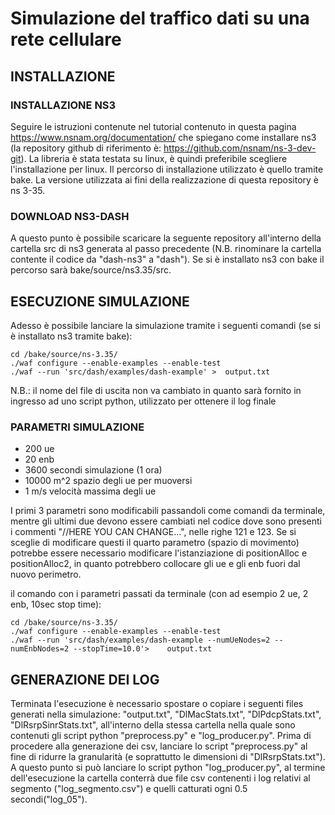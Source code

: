 # Simulazione del traffico dati su una rete cellulare

## INSTALLAZIONE

### INSTALLAZIONE NS3
Seguire le istruzioni contenute nel tutorial contenuto in questa pagina https://www.nsnam.org/documentation/ che spiegano come installare ns3 (la repository github di riferimento è: https://github.com/nsnam/ns-3-dev-git). La libreria è stata testata su linux, è quindi preferibile scegliere l'installazione per linux. Il percorso di installazione utilizzato è quello tramite bake. La versione utilizzata ai fini della realizzazione di questa repository è ns 3-35.

### DOWNLOAD NS3-DASH
A questo punto è possibile scaricare la seguente repository all'interno della cartella src di ns3 generata al passo precedente (N.B. rinominare la cartella contente il codice da "dash-ns3" a "dash"). Se si è installato ns3 con bake il percorso sarà bake/source/ns3.35/src.

## ESECUZIONE SIMULAZIONE
Adesso è possibile lanciare la simulazione tramite i seguenti comandi (se si è installato ns3 tramite bake):

    cd /bake/source/ns-3.35/
    ./waf configure --enable-examples --enable-test
    ./waf --run 'src/dash/examples/dash-example' > 	output.txt

N.B.: il nome del file di uscita non va cambiato in quanto sarà fornito in ingresso ad uno script python, utilizzato per ottenere il log finale

### PARAMETRI SIMULAZIONE

 - 200 ue 
 - 20 enb
 - 3600 secondi simulazione (1 ora)
 - 10000 m^2 spazio degli ue per muoversi
 - 1 m/s velocità massima degli ue

I primi 3 parametri sono modificabili passandoli come comandi da terminale, mentre gli ultimi due devono essere cambiati nel codice dove sono presenti i commenti "//HERE YOU CAN CHANGE...", nelle righe 121 e 123. Se si sceglie di modificare questi il quarto parametro (spazio di movimento) potrebbe essere necessario modificare l'istanziazione di positionAlloc e positionAlloc2, in quanto potrebbero collocare gli ue e gli enb fuori dal nuovo perimetro.

il comando con i parametri passati da terminale (con ad esempio 2 ue, 2 enb, 10sec stop time):

	cd /bake/source/ns-3.35/
 	./waf configure --enable-examples --enable-test
	./waf --run 'src/dash/examples/dash-example --numUeNodes=2 --numEnbNodes=2 --stopTime=10.0'> 	output.txt
    
## GENERAZIONE DEI LOG
Terminata l'esecuzione è necessario spostare o copiare i seguenti files generati nella simulazione: "output.txt", "DlMacStats.txt", "DlPdcpStats.txt", "DlRsrpSinrStats.txt", all'interno della stessa cartella nella quale sono contenuti gli script python "preprocess.py" e "log_producer.py". Prima di procedere alla generazione dei csv, lanciare lo script "preprocess.py" al fine di ridurre la granularità (e soprattutto le dimensioni di "DlRsrpStats.txt"). A questo punto si può lanciare lo script python "log_producer.py", al termine dell'esecuzione la cartella conterrà due file csv contenenti i log relativi al segmento ("log_segmento.csv") e quelli catturati ogni 0.5 secondi("log_05").

	
